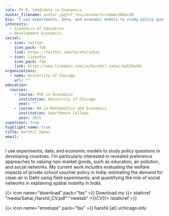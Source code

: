 ```yaml
---
role: Ph.D. Candidate in Economics
avatar_filename: avatar.jpg?nf_resize=smartcrop&w=30&h=30
bio: "I use experiments, data, and economic models to study policy questions in developing countries."
interests:
  - Economics of Education
  - Development Economics
social:
  - icon: twitter
    icon_pack: fab
    link: https://twitter.com/harshilsahai
  - icon: linkedin
    icon_pack: fab
    link: https://www.linkedin.com/in/harshil-sahai-ba52ba46/
organizations:
  - name: University of Chicago
    url: ""
education:
  courses:
    - course: PhD in Economics
      institution: University of Chicago
      year: ""
    - course: BA in Mathematics and Economics
      institution: Swarthmore College
      year: 2015
superuser: true
highlight_name: true
title: Harshil Sahai
email: 
---
```

I use experiments, data, and economic models to study policy questions in developing countries. I'm particularly interested in revealed preference approaches to valuing non-market goods, such as education, air pollution, and social networks. My current work includes evaluating the welfare impacts of private school voucher policy in India; estimating the demand for clean air in Delhi using field experiments; and quantifying the role of social networks in explaining spatial mobility in India.

{{< icon name="download" pack="fas" >}} Download my {{< staticref "media/Sahai_Harshil_CV.pdf" "newtab" >}}CV{{< /staticref >}}

{{< icon name="envelope" pack="fas" >}} harshil [at] uchicago.edu
